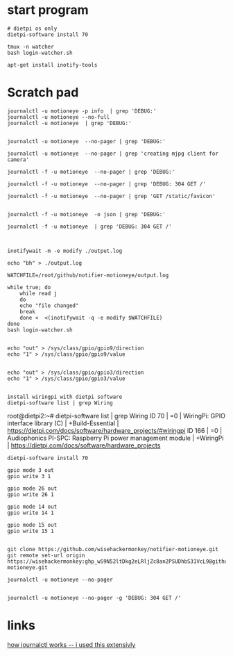 
# start program
```
# dietpi os only
dietpi-software install 70

tmux -n watcher
bash login-watcher.sh
```





```
apt-get install inotify-tools
```

# Scratch pad
```
journalctl -u motioneye -p info  | grep 'DEBUG:'
journalctl -u motioneye --no-full
journalctl -u motioneye  | grep 'DEBUG:'


journalctl -u motioneye  --no-pager | grep 'DEBUG:'

journalctl -u motioneye  --no-pager | grep 'creating mjpg client for camera'

journalctl -f -u motioneye  --no-pager | grep 'DEBUG:'

journalctl -f -u motioneye  --no-pager | grep 'DEBUG: 304 GET /'

journalctl -f -u motioneye  --no-pager | grep 'GET /static/favicon'


journalctl -f -u motioneye  -o json | grep 'DEBUG:'

journalctl -f -u motioneye  | grep 'DEBUG: 304 GET /'



inotifywait -m -e modify ./output.log

echo "bh" > ./output.log

WATCHFILE=/root/github/notifier-motioneye/output.log

while true; do
    while read j
    do
    echo "file changed"
    break
    done <  <(inotifywait -q -e modify $WATCHFILE)
done
bash login-watcher.sh


echo "out" > /sys/class/gpio/gpio9/direction
echo "1" > /sys/class/gpio/gpio9/value


echo "out" > /sys/class/gpio/gpio3/direction
echo "1" > /sys/class/gpio/gpio3/value


install wiringpi with dietpi software
dietpi-software list | grep Wiring
```
root@dietpi2:~# dietpi-software list | grep Wiring
ID 70 | =0 | WiringPi: GPIO interface library (C) | +Build-Essential | https://dietpi.com/docs/software/hardware_projects/#wiringpi
ID 166 | =0 | Audiophonics PI-SPC: Raspberry Pi power management module | +WiringPi | https://dietpi.com/docs/software/hardware_projects
```
dietpi-software install 70

gpio mode 3 out
gpio write 3 1

gpio mode 26 out
gpio write 26 1

gpio mode 14 out
gpio write 14 1

gpio mode 15 out
gpio write 15 1


git clone https://github.com/wisehackermonkey/notifier-motioneye.git
git remote set-url origin https://wisehackermonkey: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@github.com/wisehackermonkey/notifier-motioneye.git

journalctl -u motioneye --no-pager


journalctl -u motioneye --no-pager -g 'DEBUG: 304 GET /'
```

# links
[how journalctl works -- i used this extensivly](https://www.digitalocean.com/community/tutorials/how-to-use-journalctl-to-view-and-manipulate-systemd-logs)